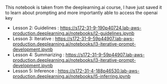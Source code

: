 This notebook is taken from the deeplearning.ai course, I have just saved it to learn about prompting and more importantly able to access the openai key

- Lesson 2: Guidelines : https://s172-31-9-190p40724.lab-aws-production.deeplearning.ai/notebooks/l2-guidelines.ipynb
- Lesson 3: Iterative : https://s172-31-9-59p44907.lab-aws-production.deeplearning.ai/notebooks/l3-iterative-prompt-development.ipynb
- Lesson 4: Summarizing : https://s172-31-9-59p44907.lab-aws-production.deeplearning.ai/notebooks/l3-iterative-prompt-development.ipynb
- Lesson 5: Inference : https://s172-31-4-188p46530.lab-aws-production.deeplearning.ai/notebooks/l5-inferring.ipynb

